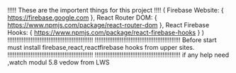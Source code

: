 !!!!! These are the importent things for this project !!!!
(
Firebase Website: { https://firebase.google.com },
React Router DOM: { https://www.npmjs.com/package/react-router-dom },
React Firebase Hooks: { https://www.npmjs.com/package/react-firebase-hooks }
)
!!!!!!!!!!!!!!!!!!!!!!!!!!!!!!!!!!!!!!!!!!!!!!!!
!!!!!!!!!!!!!!!!!!!!!!!!!!!!!!!!!!!!!!!!!!!!!!!!
Before start must install firebase,react,reactfirebase hooks from upper sites.
!!!!!!!!!!!!!!!!!!!!!!!!!!!!!!!!!!!!!!!!!!!!!!!!
!!!!!!!!!!!!!!!!!!!!!!!!!!!!!!!!!!!!!!!!!!!!!!!!
if any help need ,watch modul 5.8 vedow from LWS
